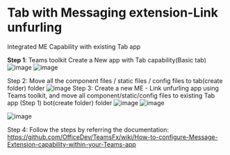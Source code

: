 # Tab with Messaging extension-Link unfurling
Integrated ME Capability with existing Tab app

**Step 1**: Teams toolkit Create a New app with Tab capability(Basic tab)
![image](https://github.com/Nikwp2911/TabMELinkUnfurling/assets/120272329/f0be67b4-921a-4edd-b24b-6d0aea70ad41)
![image](https://github.com/Nikwp2911/TabMELinkUnfurling/assets/120272329/7031f682-f31f-44a1-8e10-36880bce270c)

Step 2: Move all the component files / static files / config files to tab(create folder) folder
![image](https://github.com/Nikwp2911/TabMELinkUnfurling/assets/120272329/35bc9338-3300-4c23-ae78-eafd89fc1b7c)
 Step 3: Create a new ME - Link unfurling app using Teams toolkit, and move all component/static/config files to existing Tab app (Step 1) bot(create folder) folder
 ![image](https://github.com/Nikwp2911/TabMELinkUnfurling/assets/120272329/d4553cde-4a1f-4294-9756-a3beadb2bd50)
 ![image](https://github.com/Nikwp2911/TabMELinkUnfurling/assets/120272329/c102ac08-307a-4202-b91f-f14460340d14)

![image](https://github.com/Nikwp2911/TabMELinkUnfurling/assets/120272329/8a190aa1-ccad-4c9c-9074-f12c8ad87cf4)

 Step 4: Follow the steps by referring the documentation:
https://github.com/OfficeDev/TeamsFx/wiki/How-to-configure-Message-Extension-capability-within-your-Teams-app


